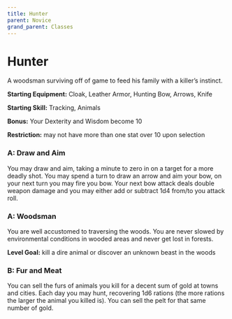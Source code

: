 ```yaml
---
title: Hunter
parent: Novice
grand_parent: Classes
---
```

# Hunter
A woodsman surviving off of game to feed his family with a killer’s instinct.

**Starting Equipment:** Cloak, Leather Armor, Hunting Bow, Arrows, Knife

**Starting Skill:** Tracking, Animals

**Bonus:** Your Dexterity and Wisdom become 10

**Restriction:** may not have more than one stat over 10 upon selection

### A: Draw and Aim
You may draw and aim, taking a minute to zero in on a target for a more deadly
shot. You may spend a turn to draw an arrow and aim your bow, on your next turn
you may fire you bow. Your next bow attack deals double weapon damage and you
may either add or subtract 1d4 from/to you attack roll.

### A: Woodsman
You are well accustomed to traversing the woods. You are never slowed by
environmental conditions in wooded areas and never get lost in forests.

**Level Goal:** kill a dire animal or discover an unknown beast in the woods

### B: Fur and Meat
You can sell the furs of animals you kill for a decent sum of gold at towns and
cities. Each day you may hunt, recovering 1d6 rations (the more rations the
larger the animal you killed is). You can sell the pelt for that same number of
gold.

